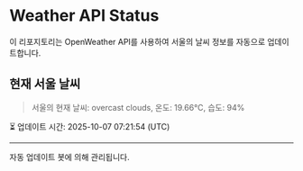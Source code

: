 
# Weather API Status

이 리포지토리는 OpenWeather API를 사용하여 서울의 날씨 정보를 자동으로 업데이트합니다.

## 현재 서울 날씨
> 서울의 현재 날씨: overcast clouds, 온도: 19.66°C, 습도: 94%

⏳ 업데이트 시간: 2025-10-07 07:21:54 (UTC)

---
자동 업데이트 봇에 의해 관리됩니다.
